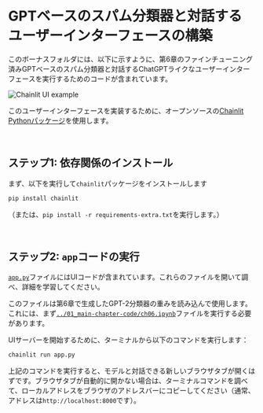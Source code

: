 # GPTベースのスパム分類器と対話するユーザーインターフェースの構築

このボーナスフォルダには、以下に示すように、第6章のファインチューニング済みGPTベースのスパム分類器と対話するChatGPTライクなユーザーインターフェースを実行するためのコードが含まれています。

![Chainlit UI example](https://sebastianraschka.com/images/LLMs-from-scratch-images/bonus/chainlit/chainlit-spam.webp)

このユーザーインターフェースを実装するために、オープンソースの[Chainlit Pythonパッケージ](https://github.com/Chainlit/chainlit)を使用します。

&nbsp;
## ステップ1: 依存関係のインストール

まず、以下を実行して`chainlit`パッケージをインストールします

```bash
pip install chainlit
```

（または、`pip install -r requirements-extra.txt`を実行します。）

&nbsp;
## ステップ2: `app`コードの実行

[`app.py`](app.py)ファイルにはUIコードが含まれています。これらのファイルを開いて調べ、詳細を学習してください。

このファイルは第6章で生成したGPT-2分類器の重みを読み込んで使用します。これには、まず[`../01_main-chapter-code/ch06.ipynb`](../01_main-chapter-code/ch06.ipynb)ファイルを実行する必要があります。

UIサーバーを開始するために、ターミナルから以下のコマンドを実行します：

```bash
chainlit run app.py
```

上記のコマンドを実行すると、モデルと対話できる新しいブラウザタブが開くはずです。ブラウザタブが自動的に開かない場合は、ターミナルコマンドを調べて、ローカルアドレスをブラウザのアドレスバーにコピーしてください（通常、アドレスは`http://localhost:8000`です）。